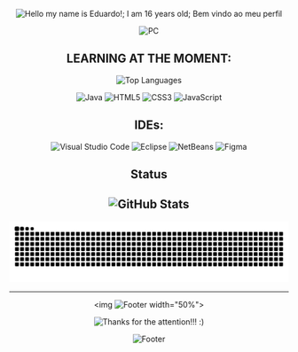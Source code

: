 <div align="center">

![Hello my name is Eduardo!; I am 16 years old; Bem vindo ao meu perfil](https://readme-typing-svg.demolab.com?font=Fira+Code&weight=500&size=22&pause=1000&color=FF3131&left=true&left=true&random=false&width=500&lines=Hello+my+name+is+Eduardo!;I+am+16+years+old;Bem+vindo+ao+meu+perfil)

![PC](https://art.pixilart.com/ac873af3fe9cf63.png)


## LEARNING AT THE MOMENT:

![Top Languages](https://github-readme-stats.vercel.app/api/top-langs/?username=MrEddie7&layout=compact&hide_border=false&bg_color=0d1117&icon_color=7203F7FF&text_color=FFFFFF&title_color=FF3131)

![Java](https://img.shields.io/badge/java-%23ED8B00.svg?style=for-the-badge&logo=openjdk&logoColor=white)
![HTML5](https://img.shields.io/badge/html5-%23E34F26.svg?style=for-the-badge&logo=html5&logoColor=white)
![CSS3](https://img.shields.io/badge/css3-%231572B6.svg?style=for-the-badge&logo=css3&logoColor=white)
![JavaScript](https://img.shields.io/badge/javascript-%23323330.svg?style=for-the-badge&logo=javascript&logoColor=%23F7DF1E)

## IDEs:

![Visual Studio Code](https://img.shields.io/badge/Visual%20Studio%20Code-0078d7.svg?style=for-the-badge&logo=visual-studio-code&logoColor=white)
![Eclipse](https://img.shields.io/badge/Eclipse-FE7A16.svg?style=for-the-badge&logo=Eclipse&logoColor=white)
![NetBeans](https://img.shields.io/badge/NetBeansIDE-1B6AC6.svg?style=for-the-badge&logo=apache-netbeans-ide&logoColor=white)
![Figma](https://img.shields.io/badge/figma-%23F24E1E.svg?style=for-the-badge&logo=figma&logoColor=white)

## Status


![GitHub Stats](https://github-readme-stats.vercel.app/api?username=MrEddie7&show_icons=true&layout=compact&hide_border=false&bg_color=0d1117&icon_color=FF3131&text_color=FFFFFF&title_color=FF3131)
---

![snake eating my contributions](https://raw.githubusercontent.com/HakkaiDP/HakkaiDP/output/github-contribution-grid-snake.svg)

---

<img ![Footer
](https://art.pixilart.com/original/sr2f124d776d3aws3.gif) width="50%">

![Thanks for the attention!!! :)](https://readme-typing-svg.demolab.com?font=Fira+Code&weight=500&size=22&pause=1000&color=FF3131&center=true&center=true&random=false&width=500&lines=Thanks+for+the+attention;I+will+update+more+later
)

![Footer](https://capsule-render.vercel.app/api?type=waving&height=100&color=FF3131&section=footer)
</div>